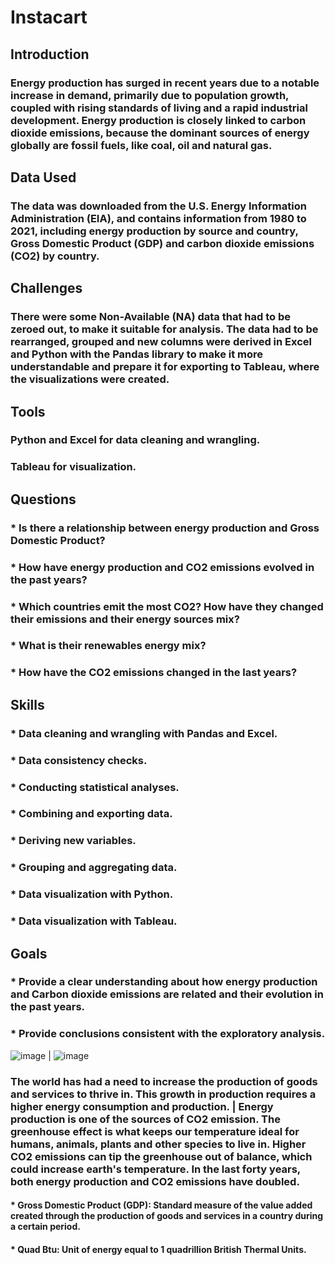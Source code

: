 # Instacart

## Introduction
### Energy production has surged in recent years due to a notable increase in demand, primarily due to population growth, coupled with rising standards of living and a rapid industrial development. Energy production is closely linked to carbon dioxide emissions, because the dominant sources of energy globally are fossil fuels, like coal, oil and natural gas.

## Data Used
### The data was downloaded from the U.S. Energy Information Administration (EIA), and contains information from 1980 to 2021, including energy production by source and country, Gross Domestic Product (GDP) and carbon dioxide emissions (CO2) by country.

## Challenges
### There were some Non-Available (NA) data that had to be zeroed out, to make it suitable for analysis. The data had to be rearranged, grouped and new columns were derived in Excel and Python with the Pandas library to make it more understandable and prepare it for exporting to Tableau, where the visualizations were created.

## Tools
### Python and Excel for data cleaning and wrangling.
### Tableau for visualization.

## Questions
### * Is there a relationship between energy production and Gross Domestic Product?
### * How have energy production and CO2 emissions evolved in the past years?
### * Which countries emit the most CO2? How have they changed their emissions and their energy sources mix?
### * What is their renewables energy mix?
### * How have the CO2 emissions changed in the last years?

## Skills
### * Data cleaning and wrangling with Pandas and Excel.
### * Data consistency checks.
### * Conducting statistical analyses.
### * Combining and exporting data.
### * Deriving new variables.
### * Grouping and aggregating data.
### * Data visualization with Python.
### * Data visualization with Tableau.

## Goals
### * Provide a clear understanding about how energy production and Carbon dioxide emissions are related and their evolution in the past years.
### * Provide conclusions consistent with the exploratory analysis.

![image](https://github.com/jaimesuarezdata/Instacart/assets/92610397/198faad4-55b0-484d-b8f8-4e2de873b242) | ![image](https://github.com/jaimesuarezdata/Instacart/assets/92610397/208176d5-da43-414a-a9b8-f4fab46c816a)

### The world has had a need to increase the production of goods and services to thrive in. This growth in production requires a higher energy consumption and production. | Energy production is one of the sources of CO2 emission. The greenhouse effect is what keeps our temperature ideal for humans, animals, plants and other species to live in. Higher CO2 emissions can tip the greenhouse out of balance, which could increase earth's temperature. In the last forty years, both energy production and CO2 emissions have doubled.
#### * Gross Domestic Product (GDP): Standard measure of the value added created through the production of goods and services in a country during a certain period.
#### * Quad Btu: Unit of energy equal to 1 quadrillion British Thermal Units.




